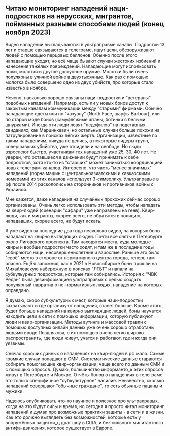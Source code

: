 ## Читаю мониторинг нападений наци-подростков на нерусских, мигрантов, пойманных разными способами людей (конец ноября 2023)

Видео нападений выкладываются в ультраправые каналы. Подростки 13 лет и старше связываются в телеграме, ищут цели, обезоруживают людей с помощью перцовых баллонов. Обычно после этого нападающие уходят, но всё чаще бывают случаи жестоких избиений и нанесения тяжёлых повреждений. Нападающие могут использовать ножи, молотки и другое доступное оружие. Молотки были очень популярны в уличной войне в двухтысячные. Как раз с помощью молотка было совершено одно из двух убийств, про которые стало известно в ноябре. 

Неясно, насколько хорошо связаны наци-подростки и "ветераны" подобных нападений. Например, есть ли у новых бонов доступ к закрытым каналам коммуникации между "старыми" фирмами. Обычно нападающие одеты или по "казуалу" (North Face, шарфы Barbour), или по старой моде бонов (камуфляжные штаны, ботинки с белыми шнурками). Иногда эти люди ловят "педофилов" на подставных свиданиях, как Марцинкевич, но остальные случаи больше похожи на патрулирование в поисках лёгких жертв. Организации, известные по таким нападениям, никуда не делись, а некоторые лидеры групп, совершавших убийства, уже отсидели и на свободе. Но люди взрослеют быстро, участникам тех нападений уже 25, 30, 40 лет. Не уверен, что оставшиеся в движении будут принимать к себе подростков, хотя кто-то из "старших" может заниматься координацией новых телеграм-каналов. Интересно, что часть "менее значимых" нападений (порча машин с центральноазиатскими и кавказскими номерами) из этих каналов использует З-символику. Ультраправые в рф после 2014 раскололись на сторонников и противников войны с Украиной.

Мне кажется, даже нападения на случайных прохожих сейчас хорошо организованы. Очень легко использовать эти методы, чтобы нападать на квир-людей (сценарии "сафари" уже направлены на геев). Квир-люди, как и мигранты, скорее всего, не обратятся в полицию, нападавших, скорее всего, не будут искать.

Я уже видел за последние два года несколько видео, на которых боны нападают на квирно выглядящих людей. Почти все сняты в Петербурге около Лиговского проспекта. Там находятся места, куда молодые квиры и вообще подростки часто ходят, и там же в последние годы собираются наци, несовершеннолетние и взрослые. Раньше это было "своё" место в стороне от нормативного центра города, теперь там опасно. Ещё я запомнил, как в 2021 в Новосибирске боны пришли на Михайловскую набережную в поисках "ЛГБТ" и напали на субкульурных подростков, которые там собирались. История с "ЧВК Редан" была дезинформацией ультраправых с целью создать популярный нарратив о не-нормативных людях, нападение на которых оправдано. 

Я думаю, скоро субкультурных мест, которые наци-подростки захватывают и где организуют нападения, станет больше. Кроме этого, будет больше нападений на квирно выглядящих людей, боны научатся находить цели в сети с помощью информации, которую публикуют люди и квир-организации. Методы аутинга и массовой травли с помощью доступных онлайн данных уже очень хорошо отработаны людьми вроде Позднякова, с их помощью очень легко широко распространить, где люди живут, учатся и работают, где и когда они уязвимы.

Сейчас хороших данных о нападениях на квир-людей в рф мало. Самые громкие случаи попадают в СМИ. Систематические данные стараются собирать помогающие квир-организации, чаще всего по данным СМИ и с помощью опросов. Думаю, большинство информанто_к этих опросов живут в Петербурге и Москве. Отчёты бонов о нападениях в телеграме это только специфичное "субкультурное" насилие. Неизвестно, сколько нападений совершают "обычные граждане", то есть обычные пацаны и мужики.  

Надеюсь опубликовать что-то научное и полезное про ультраправых, когда на это будут силы и время, но сегодня я просто читал мониторинг нападений и думал про возможные практики защиты - в сети и в жизни. Как это должно выглядеть без возможностей, которые есть у вооружённых защитни_ц драг шоу в США, и без сильного милитантного антифа-движения, которое существует в Европе.
